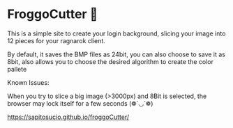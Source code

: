 # FroggoCutter 🐸

This is a simple site to create your login background, slicing your image into 12 pieces for your ragnarok client. 

By default, it saves the BMP files as 24bit,
you can also choose to save it as 8bit, also allows you
to choose the desired algorithm to create the color pallete


Known Issues:

When you try to slice a big image (>3000px) and 8Bit is selected, the browser may lock itself for a few seconds (❁´◡`❁)

https://sapitosucio.github.io/froggoCutter/
